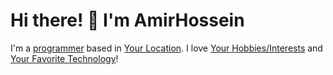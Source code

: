 # Hi there! 👋 I'm AmirHossein

I'm a [programmer](https://en.wikipedia.org/wiki/Programmer) based in [Your Location](https://www.google.com/maps/place/Your+Location). I love [Your Hobbies/Interests](https://en.wikipedia.org/wiki/Hobby) and [Your Favorite Technology](https://en.wikipedia.org/wiki/Technology)!
